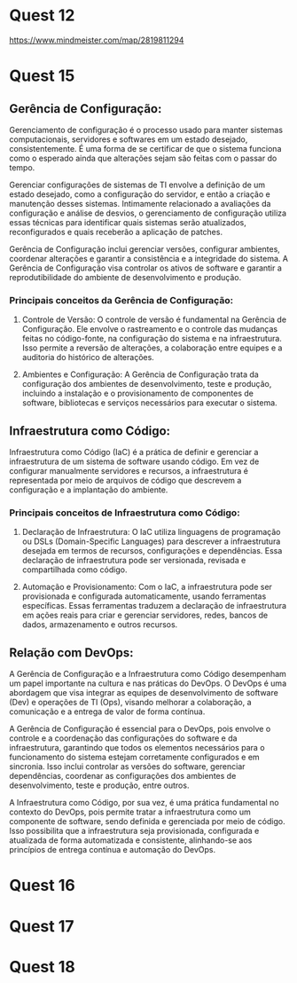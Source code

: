 # Quest 12
https://www.mindmeister.com/map/2819811294


# Quest 15
## Gerência de Configuração:
Gerenciamento de configuração é o processo usado para manter sistemas computacionais, servidores e softwares em um estado desejado, consistentemente. É uma forma de se certificar de que o sistema funciona como o esperado ainda que alterações sejam são feitas com o passar do tempo. 


Gerenciar configurações de sistemas de TI envolve a definição de um estado desejado, como a configuração do servidor, e então a criação e manutenção desses sistemas. Intimamente relacionado a avaliações da configuração e análise de desvios, o gerenciamento de configuração utiliza essas técnicas para identificar quais sistemas serão atualizados, reconfigurados e quais receberão a aplicação de patches.


Gerência de Configuração inclui gerenciar versões, configurar ambientes, coordenar alterações e garantir a consistência e a integridade do sistema. A Gerência de Configuração visa controlar os ativos de software e garantir a reprodutibilidade do ambiente de desenvolvimento e produção.

### Principais conceitos da Gerência de Configuração:
1. Controle de Versão: O controle de versão é fundamental na Gerência de Configuração. Ele envolve o rastreamento e o controle das mudanças feitas no código-fonte, na configuração do sistema e na infraestrutura. Isso permite a reversão de alterações, a colaboração entre equipes e a auditoria do histórico de alterações.

2. Ambientes e Configuração: A Gerência de Configuração trata da configuração dos ambientes de desenvolvimento, teste e produção, incluindo a instalação e o provisionamento de componentes de software, bibliotecas e serviços necessários para executar o sistema.

## Infraestrutura como Código:
Infraestrutura como Código (IaC) é a prática de definir e gerenciar a infraestrutura de um sistema de software usando código. Em vez de configurar manualmente servidores e recursos, a infraestrutura é representada por meio de arquivos de código que descrevem a configuração e a implantação do ambiente.

### Principais conceitos de Infraestrutura como Código:
1. Declaração de Infraestrutura: O IaC utiliza linguagens de programação ou DSLs (Domain-Specific Languages) para descrever a infraestrutura desejada em termos de recursos, configurações e dependências. Essa declaração de infraestrutura pode ser versionada, revisada e compartilhada como código.

2. Automação e Provisionamento: Com o IaC, a infraestrutura pode ser provisionada e configurada automaticamente, usando ferramentas específicas. Essas ferramentas traduzem a declaração de infraestrutura em ações reais para criar e gerenciar servidores, redes, bancos de dados, armazenamento e outros recursos.

## Relação com DevOps:
A Gerência de Configuração e a Infraestrutura como Código desempenham um papel importante na cultura e nas práticas do DevOps. O DevOps é uma abordagem que visa integrar as equipes de desenvolvimento de software (Dev) e operações de TI (Ops), visando melhorar a colaboração, a comunicação e a entrega de valor de forma contínua.

A Gerência de Configuração é essencial para o DevOps, pois envolve o controle e a coordenação das configurações do software e da infraestrutura, garantindo que todos os elementos necessários para o funcionamento do sistema estejam corretamente configurados e em sincronia. Isso inclui controlar as versões do software, gerenciar dependências, coordenar as configurações dos ambientes de desenvolvimento, teste e produção, entre outros.

A Infraestrutura como Código, por sua vez, é uma prática fundamental no contexto do DevOps, pois permite tratar a infraestrutura como um componente de software, sendo definida e gerenciada por meio de código. Isso possibilita que a infraestrutura seja provisionada, configurada e atualizada de forma automatizada e consistente, alinhando-se aos princípios de entrega contínua e automação do DevOps.


# Quest 16



# Quest 17



# Quest 18


